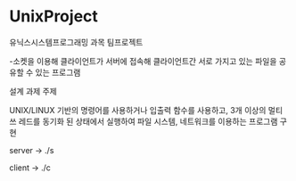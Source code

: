 # UnixProject
유닉스시스템프로그래밍 과목 팀프로젝트

-소켓을 이용해 클라이언트가 서버에 접속해 클라이언트간 서로 가지고 있는 파일을 공유할 수 있는 프로그램

설계 과제 주제

UNIX/LINUX 기반의 명령어를 사용하거나 입출력 함수를 사용하고, 3개 이상의 멀티 쓰
레드를 동기화 된 상태에서 실행하여 파일 시스템, 네트워크를 이용하는 프로그램 구현


server -> ./s <PORT>
  
client -> ./c <IP> <PORT> <NAME>
  
